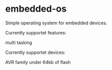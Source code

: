 # embedded-os
Simple operating system for embedded devices.

Currently supportet features:

   multi tasking
 
Currently supportet devices:

   AVR family under 64kb of flash
